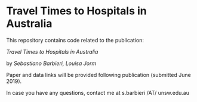 # Travel Times to Hospitals in Australia

This repository contains code related to the publication:

_Travel Times to Hospitals in Australia_

by _Sebastiano Barbieri, Louisa Jorm_

Paper and data links will be provided following publication (submitted June 2019).

In case you have any questions, contact me at s.barbieri /AT/ unsw.edu.au


